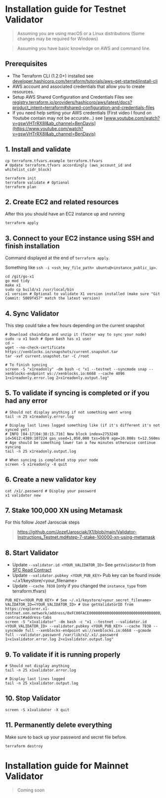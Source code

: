 # Installation guide for Testnet Validator

> Assuming you are using macOS or a Linux distributions (Some changes may be required for Windows)

> Assuming you have basic knowledge on AWS and command line.

## Prerequisites

- The Terraform CLI (1.2.0+) installed
  see [developer.hashicorp.com/terraform/tutorials/aws-get-started/install-cli](https://developer.hashicorp.com/terraform/tutorials/aws-get-started/install-cli)
- AWS account and associated credentials that allow you to create resources.
- Setup AWS Shared Configuration and Credentials Files
  see [registry.terraform.io/providers/hashicorp/aws/latest/docs?product_intent=terraform#shared-configuration-and-credentials-files](https://registry.terraform.io/providers/hashicorp/aws/latest/docs?product_intent=terraform#shared-configuration-and-credentials-files)
- If you need help setting your AWS credentials (First video I found on Youtube contain may not be accurate...)
  see [www.youtube.com/watch?v=gswVHTrRX8I&ab_channel=BenDavis](https://www.youtube.com/watch?v=gswVHTrRX8I&ab_channel=BenDavis)

## 1. Install and validate

```shell
cp terraform.tfvars.example terraform.tfvars
# Update terraform.tfvars accordingly (aws_account_id and whitelist_cidr_block)

terraform init
terraform validate # Optional
terraform plan
```

## 2. Create EC2 and related resources

After this you should have an EC2 instance up and running

```shell
terraform apply
```

## 3. Connect to your EC2 instance using SSH and finish installation

Command displayed at the end of `terraform apply`.

Something like `ssh -i <ssh_key_file_path> ubuntu@<instance_public_ip>`.

```shell
cd /git/go-x1
go mod tidy
make x1
sudo cp build/x1 /usr/local/bin
x1 version # Optional to validate X1 version installed (make sure "Git Commit: 5009f457" match the latest version)
```

## 4. Sync Validator

This step could take a few hours depending on the current snapshot

```shell
# Download chaindata and unzip it (faster way to sync your node)
sudo -u x1 bash # Open bash has x1 user
cd ~
wget --no-check-certificate https://xenblocks.io/snapshots/current.snapshot.tar
tar -xvf current.snapshot.tar -C /root

# To finish syncing
screen -S "x1readonly" -dm bash -c "x1 --testnet --syncmode snap --xenblocks-endpoint ws://xenblocks.io:6668 --cache 4096 1>x1readonly.error.log 2>x1readonly.output.log"
```

## 5. To validate if syncing is completed or if you had any error

```shell
# Should not display anything if not something went wrong
tail -n 25 x1readonly.error.log

# Display last lines logged something like (if it's different it's not synced yet)
# INFO [04-17|04:38:15.716] New block index=2753240 id=5612:4389:107224 gas_used=1,050,000 txs=50/0 age=10.808s t=12.560ms
# Age should be something lower tan a few minutes otherwise continue syncing
tail -n 25 x1readonly.output.log

# When syncing is completed stop your node
screen -S x1readonly -X quit
```

## 6. Create a new validator key

```shell
cat /x1/.password # Display your password
x1 validator new
```

## 7. Stake 100,000 XN using Metamask

For this follow Jozef Jarosciak steps

> https://github.com/JozefJarosciak/X1/blob/main/Validator-Instructions_Testnet.md#step-7-stake-100000-xn-using-metamask

## 8. Start Validator

- Update `--validator.id <YOUR_VALIDATOR_ID>` See `getValidatorID`
  from [SFC Read Contract](https://explorer.x1-testnet.xen.network/address/0xFC00FACE00000000000000000000000000000000/read-contract#address-tabs)
- Update `--validator.pubkey <YOUR_PUB_KEY>` Pub key can be found inside ~/.x1/keystore/<your_filename>
- Update `--cache 7838` (only if you changed the `instance_type` from terraform.tfvars)

```shell
PUB_KEY=<YOUR_PUB_KEY> # See ~/.x1/keystore/<your_secret_filename>
VALIDATOR_ID=<YOUR_VALIDATOR_ID> # Use getValidatorID from https://explorer.x1-testnet.xen.network/address/0xFC00FACE00000000000000000000000000000000/read-contract#address-tabs
screen -S "x1validator" -dm bash -c "x1 --testnet --validator.id <YOUR_VALIDATOR_ID> --validator.pubkey <YOUR_PUB_KEY> --cache 7838 --syncmode full --xenblocks-endpoint ws://xenblocks.io:6668 --gcmode full --validator.password /var/lib/x1/.x1/.password  1>x1validator.error.log 2>x1validator.output.log"
```

## 9. To validate if it is running properly

```shell
# Should not display anything
tail -n 25 x1validator.error.log

# Display last lines logged
tail -n 25 x1validator.output.log
```

## 10. Stop Validator

```shell
screen -S x1validator -X quit
```

## 11. Permanently delete everything

Make sure to back up your password and secret file before.

```shell
terraform destroy
```

# Installation guide for Mainnet Validator

> Coming soon
